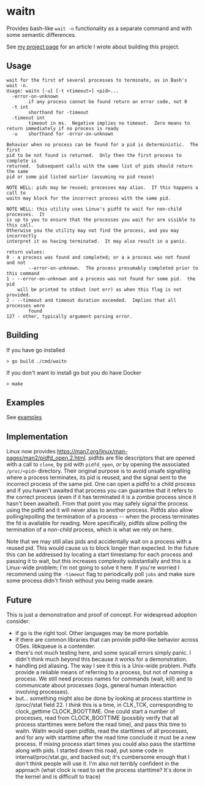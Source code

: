 # waitn
Provides bash-like `wait -n` functionality as a separate command and with some semantic differences.

See [my project page](https://stevenpelley.github.io/waitn/) for an article I wrote about building this project.

## Usage
```
wait for the first of several processes to terminate, as in Bash's wait -n.
Usage: waitn [-u] [-t <timeout>] <pid>...
  -error-on-unknown
        if any process cannot be found return an error code, not 0
  -t int
        shorthand for -timeout
  -timeout int
        timeout in ms.  Negative implies no timeout.  Zero means to return immediately if no process is ready
  -u    shorthand for -error-on-unknown

Behavior when no process can be found for a pid is deterministic.  The first
pid to be not found is returned.  Only then the first process to complete is
returned.  Subsequent calls with the same list of pids should return the same
pid or some pid listed earlier (assuming no pid reuse)

NOTE WELL: pids may be reused; processes may alias.  If this happens a call to
waitn may block for the incorrect process with the same pid.

NOTE WELL: this utility uses Linux's pidfd to wait for non-child processes.  It
is up to you to ensure that the processes you wait for are visible to this call.
Otherwise you the utility may not find the process, and you may incorrectly
interpret it as having terminated.  It may also result in a panic.

return values:
0 - a process was found and completed; or a a process was not found and not
        --error-on-unknown.  The process presumably completed prior to this command
1 - --error-on-unknown and a process was not found for some pid.  the pid
    will be printed to stdout (not err) as when this flag is not provided.
2 - --timeout and timeout duration exceeded.  Implies that all processes were
        found
127 - other, typically argument parsing error.
```

## Building
If you have go installed
```
> go build ./cmd/waitn
```
If you don't want to install go but you do have Docker
```
> make
```

## Examples
See [examples](https://github.com/stevenpelley/waitn/tree/main/examples "examples")

## Implementation
Linux now provides https://man7.org/linux/man-pages/man2/pidfd_open.2.html.
pidfds are file descriptors that are opened with a call to `clone`, by pid with `pidfd_open`, or by opening the associated `/proc/<pid>` directory.  Their original purpose is to avoid unsafe signalling where a process terminates, its pid is reused, and the signal sent to the incorrect process of the same pid.  One can open a pidfd to a child process and if you haven't awaited that process you can guarantee that it refers to the correct process (even if it has terminated it is a zombie process since it hasn't been awaited).  From that point you may safely signal the process using the pidfd and it will never alias to another process.  Pidfds also allow polling/epolling the termination of a process -- when the process terminates the fd is available for reading.  More specifically, pidfds allow polling the termination of a _non-child_ process, which is what we rely on here.

Note that we may still alias pids and accidentally wait on a process with a reused pid.  This would cause us to block longer than expected.  In the future this can be addressed by locating a start timestamp for each process and passing it to wait, but this increases complexity substantially and this is a Linux-wide problem; I'm not going to solve it here.  If you're worried I recommend using the `-timeout` flag to periodically poll `jobs` and make sure some process didn't finish without you being made aware.

## Future
This is just a demonstration and proof of concept.  For widespread adoption consider:
- if go is the right tool.  Other languages may be more portable.
- if there are common libraries that can provide pidfd-like behavior across OSes.  libkqueue is a contender.
- there's not much testing here, and some syscall errors simply panic.  I didn't think much beyond this because it works for a demonstration.
- handling pid aliasing.  The way I see it this is a Unix-wide problem.  Pidfs provide a reliable means of referring to a process, but not of _naming_ a process.  We still need process names for commands (wait, kill) and to communicate about processes (logs, general human interaction involving processes).
- but... something might also be done by looking at process starttime in /proc/<pid>/stat field 22.  I _think_ this is a time, in CLK_TCK, corresponding to clock_gettime CLOCK_BOOTTIME.  One could start a number of processes, read from CLOCK_BOOTTIME (possibly verify that all process starttimes were before the read time), and pass this time to waitn.  Waitn would open pidfds, read the starttimes of all processes, and for any with starttime after the read time conclude it must be a new process.  If mixing process start times you could also pass the starttime along with pids.  I started down this road, put some code in internal/proc/stat.go, and backed out; it's cumbersome enough that I don't think people will use it.  I'm also not terribly confident in the approach (what clock is read to set the process starttime?  It's done in the kernel and is difficult to trace)
